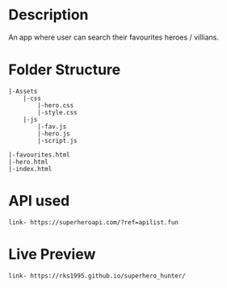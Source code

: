# Description

An app where user can search their favourites heroes / villians.

# Folder Structure

    |-Assets
        |-css
            |-hero.css
            |-style.css
        |-js
            |-fav.js
            |-hero.js
            |-script.js

    |-favourites.html
    |-hero.html
    |-index.html

# API used

    link- https://superheroapi.com/?ref=apilist.fun

# Live Preview

    link- https://rks1995.github.io/superhero_hunter/
